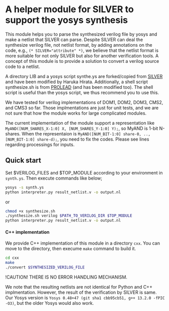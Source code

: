 # A helper module for SILVER to support the yosys synthesis
This module helps you to parse the synthesized verilog file by yosys and make a netlist that SILVER can parse.
Despite SILVER can deal the synthesize verilog file, not netlist format, by adding annotations on the code, e.g., `(* SILVER="attribute" *)`, we believe that the netlist format is more suitable for not only SILVER but also for another verification tools. A concept of this module is to provide a solution to convert a verilog source code to a netlist.  


A directory LIB and a yosys script synthe.ys are forked/copied from [SILVER](https://github.com/Chair-for-Security-Engineering/SILVER/tree/master/yosys) and have been modified by Haruka Hirata. Additionally, a shell script synthesize.sh is from [PROLEAD](https://github.com/ChairImpSec/PROLEAD/tree/main/yosys/syn) (and has been modified too). The shell script is useful than the yosys script, we thus recommend you to use this.

We have tested for verilog implementations of DOM1, DOM2, DOM3, CMS2, and CMS3 so far. Those implmentations are just for unit tests, and we are not sure that how the module works for large complicated modules.

The current implementation of the module support a representation like `MyAND([NUM_SHARES_X-1:0] X, [NUM_SHARES_Y-1:0] Y);`, so MyAND is 1-bit N-shares.
When the representaion is `MyAND([NUM_BIT-1:0] share-0, .., [NUM_BIT-1:0] share-d);`, you need to fix the codes. Please see lines regarding processings for inputs.  

## Quick start
Set $VERILOG_FILES and $TOP_MODULE according to your environment in `synth.ys`. Then execute commands like below;

```bash
yosys -s synth.ys
python interpreter.py result_netlist.v -o output.nl
```
or
```bash
chmod +x synthesize.sh
./synthesize.sh verilog $PATH_TO_VERILOG_DIR $TOP_MODULE
python interpreter.py result_netlist.v -o output.nl
```

#### C++ implementation
We provide C++ implementation of this module in a directory `cxx`. You can move to the directory, then execume `make` command to build it.
```bash
cd cxx
make
./convert $SYNTHESIZED_VERILOG_FILE
```
!CAUTION!
THERE IS NO ERROR HANDLING MECHANISM.  



We note that the resulting netlists are not identical for Python and C++ implmentation. However, the result of the verification by SILVER is same.  
Our Yosys version is `Yosys 0.48+47 (git sha1 cbb95cb51, g++ 13.2.0 -fPIC -O3)`, but the older Yosys would also work.
